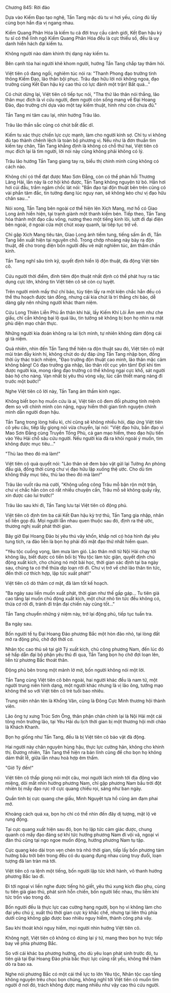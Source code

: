 




Chương 845: Rời đảo


Dựa vào Kiếm Đạo tạo nghệ, Tần Tang mặc dù tu vi hơi yếu, cũng đủ lấy cùng bọn hắn địa vị ngang nhau.

Kiếm Quang Phân Hóa là kiếm tu cả đời truy cầu cảnh giới, Kết Đan hậu kỳ tu sĩ có thể lĩnh ngộ Kiếm Quang Phân Hóa đều là cực thiểu số, đều là uy danh hiển hách đại kiếm tu.

Không người nào dám khinh thị dạng này kiếm tu.

Bên cạnh tòa hai người khẽ khom người, hướng Tần Tang chắp tay thăm hỏi.

Việt tiên cô đang ngồi, nghiêm túc nói ra: "Thanh Phong đạo trưởng tinh thông Kiếm Đạo, lão thân bội phục. Trâu đạo hữu lời nói không ngoa, đạo trưởng cùng Kết Đan hậu kỳ cao thủ có lực đánh một trận! Bất quá..."

Có chút dừng lại, Việt tiên cô tiếp tục nói, "Tha thứ lão thân nói thẳng, lão thân mục đích là vì cứu người, đem người còn sống mang về Đại Hoang Đảo, đạo trưởng chỉ dựa vào một tay kiếm thuật, hình như còn chưa đủ."

Tần Tang mi tâm cau lại, nhìn hướng Trâu lão.

Trâu lão thần sắc cũng có chút bất đắc dĩ.

Kiếm tu xác thực chiến lực cực mạnh, làm cho người kính sợ. Chỉ tu vi không đủ tạo thành chênh lệch là toàn bộ phương vị. Nếu như là đơn thuần tìm kiếm tay chân, Tần Tang khẳng định là không có chỗ thứ hai, Việt tiên cô mục đích lại là tìm người, lời nói này cũng không phải không có lý.

Trâu lão hướng Tần Tang giang tay ra, biểu thị chính mình cũng không có cách nào.

Không chỉ có thể đạt được Mao Sơn Đằng, còn có thể phản hồi Thương Lãng Hải, lần này là cơ hội khó được, Tần Tang không nguyện từ bỏ. Hắn hơi hơi cúi đầu, trầm ngâm chốc lát nói: "Bần đạo tại độn thuật bên trên cũng có vài phần tâm đắc, tin tưởng đang lúc nguy nan, sẽ không kéo chư vị đạo hữu chân sau..."

Nói xong, Tần Tang bên ngoài cơ thể hiện lên Xích Mang, mơ hồ có Giao Long ảnh hiển hiện, tại tranh giành một thanh kiếm bén. Tiếp theo, Tần Tang hóa thành một đạo cầu vồng, nương theo một tiếng kinh lôi, lướt đi đại điện bên ngoài, ở ngoài cửa một chút xoay quanh, lại tiếp tục trở về.

Chỉ gặp Xích Mang tiêu tán, Giao Long ảnh tiềm tung, tiếng sấm ẩn đi, Tần Tang liền xuất hiện tại nguyên chỗ. Trong chớp nhoáng này bày ra độn thuật, để cho trong điện bốn người đều vẻ mặt nghiêm túc, âm thầm chấn kinh.

Tần Tang nghĩ sâu tính kỹ, quyết định hiển lộ độn thuật, đả động Việt tiên cô.

Cứu người thời điểm, đỉnh tiêm độn thuật nhất định có thể phát huy ra tác dụng cực lớn, không tin Việt tiên cô sẽ còn cự tuyệt.

Trên người mình mấy thứ chí bảo, tùy tiện lấy ra một kiện chắc hẳn đều có thể thu hoạch được tán đồng, nhưng cái kia chút là trí thắng chi bảo, dễ dàng gây nên những người khác tham niệm.

Cửu Long Thiên Liễn Phù ẩn thân khí hải, lấy Kiếm Khí Lôi Âm xem như che giấu, chỉ cần không bại lộ quá lâu, tin tưởng sẽ không bị bọn họ nhìn ra mật phù diện mạo chân thực.

Những người kia đoán không ra lai lịch mình, tự nhiên không dám động cái gì tà niệm.

Quả nhiên, nhìn đến Tần Tang thể hiện ra độn thuật sau đó, Việt tiên cô mặt mũi tràn đầy kinh hỉ, không chút do dự đáp ứng Tần Tang nhập bọn, đồng thời ủy thác trách nhiệm, "Đạo trưởng độn thuật cao minh, lão thân mặc cảm không bằng! Có đạo trưởng gia nhập, lão thân rốt cục yên tâm! Đợi khi tìm được người kia, mong rằng đạo trưởng có thể không ngại cực khổ, sát người bảo hộ cho nàng. Vạn nhất bị yêu thú vòng vây, lúc cần thiết mang nàng đi trước một bước!"

Nghe Việt tiên cô lời này, Tần Tang âm thầm kinh ngạc.

Không biết bọn họ muốn cứu là ai, Việt tiên cô đem đối phương tính mệnh đem so với chính mình còn nặng, nguy hiểm thời gian tình nguyện chính mình dẫn người đoạn hậu.

Tần Tang trong lòng hiếu kì, chỉ cũng sẽ không nhiều hỏi, đáp ứng Việt tiên cô yêu cầu, tiếp lấy giọng nói vừa chuyển, lại nói: "Việt đạo hữu, bần đạo vì Mao Sơn Đằng cùng Truyền Tống Phù, cả gan mạo hiểm, theo đạo hữu tiến vào Yêu Hải chỗ sâu cứu người. Nếu người kia đã ra khỏi ngoài ý muốn, tìm không được mục tiêu..."

"Thù lao theo đó mà làm!"

Việt tiên cô quả quyết nói: "Lão thân sẽ đem bảo vật gửi lại Tường An phòng đấu giá, đồng thời cùng chư vị đạo hữu lập xuống thệ ước. Cho dù tìm không thấy mục tiêu, thù lao theo đó mà làm!"

Trâu lão vuốt râu mà cười, "Không uổng công Trâu mỗ bận rộn một trận, chư vị chắc hẳn còn có rất nhiều chuyện cần, Trâu mỗ sẽ không quấy rầy, xin được cáo lui trước!"

Trâu lão sau khi đi, Tần Tang lưu tại Việt tiên cô động phủ.

Việt tiên cô định tìm ba cái Kết Đan hậu kỳ trợ thủ, Tần Tang gia nhập, nhân số liền gọp đủ. Mọi người lẫn nhau quen thuộc sau đó, định ra thệ ước, thương nghị xuất phát thời gian.

Bây giờ Đại Hoang Đảo bị yêu thú vây khốn, khắp nơi có hóa hình đại yêu tung tích, ra đảo liền là bọn họ phải đối mặt đạo thứ nhất hiểm quan.

"Yêu tộc cuồng vọng, làm mưa làm gió. Lão thân mới từ Nội Hải chạy tới không lâu, biết được có tiền bối bị Yêu tộc làm tức giận, quyết định chủ động xuất kích, cho chúng nó một bài học, thời gian xác định tại ba ngày sau, chúng ta có thể thừa dịp loạn rời đi. Chư vị trở về chờ lão thân tin tức, đến thời cơ thích hợp, lập tức xuất phát!"

Việt tiên cô dò thăm cơ mật, đã làm tốt kế hoạch.

"Ba ngày sau liền muốn xuất phát, thời gian như thế gấp gáp... Tu tiên giả cao tầng lại muốn chủ động xuất kích, một chút nhỏ tin tức đều không có, thừa cơ rời đi, tránh đi trận đại chiến này cũng tốt..."

Tần Tang chuyển những ý niệm này, trở lại động phủ, tiếp tục tuần tra.

Ba ngày sau.

Bốn người tề tụ Đại Hoang Đảo phương Bắc một hòn đảo nhỏ, tại lòng đất mở ra động phủ, chờ đợi thời cơ.

Nhân tộc cao thủ sẽ tại giờ Tý xuất kích, chủ công phương Nam, đến lúc đó sẽ hấp dẫn đại bộ phận yêu thú đi qua, Tần Tang bọn họ chờ đợi loạn lên, liền từ phương Bắc thoát thân.

Động phủ bên trong một mảnh lờ mờ, bốn người không nói một lời.

Tần Tang cùng Việt tiên cô bên ngoài, hai người khác đều là nam tử, một người trung niên hình dạng, một người khác nhưng là vị lão ông, tướng mạo không thể so với Việt tiên cô trẻ tuổi bao nhiêu.

Trung niên nhân tên là Khổng Vân, cũng là Đông Cực Minh thương hội thành viên.

Lão ông tự xưng Trúc Sơn Ông, thân phận chân chính lại là Nội Hải một cái tông môn trưởng lão, tại Yêu Hải du lịch thời gian bị một thương hội mời chào là Khách Khanh.

Bọn họ giống như Tần Tang, đều là bị Việt tiên cô bảo vật đả động.

Hai người này chân nguyên hùng hậu, thực lực cường hãn, không cho khinh thị. Đương nhiên, Tần Tang thể hiện ra bản lĩnh cũng để cho bọn họ không dám thất lễ, giữa lẫn nhau hoà hợp êm thấm.

"Giờ Tý đến!"

Việt tiên cô thấp giọng nói một câu, mọi người lách mình tới địa động vào miệng, dõi mắt nhìn hướng phương Nam, chỉ gặp phương Nam bầu trời đột nhiên bị mấy đạo rực rỡ cực quang chiếu rọi, sáng như ban ngày.

Quần tinh bị cực quang che giấu, Minh Nguyệt tựa hồ cũng ảm đạm phai mờ.

Khoảng cách quá xa, bọn họ chỉ có thể nhìn đến đây dị tượng, mặt lộ vẻ rung động.

Tại cực quang xuất hiện sau đó, bọn họ lập tức cảm giác được, chung quanh có mấy đạo đáng sợ khí tức hướng phương Nam đi vội vã, ngoại vi đàn thú cũng tại ngo ngoe muốn động, hướng phương Nam tụ tập.

Cực quang kéo dài trọn vẹn chén trà nhỏ thời gian, tiếp lấy bốn phương tám hướng bầu trời bên trong đều có du quang đụng nhau cùng truy đuổi, loạn tượng đã lan tràn mà tới.

Việt tiên cô ra lệnh một tiếng, bốn người lập tức khởi hành, vô thanh hướng phương Bắc lao đi.

Đi tới ngoại vi liền nghe được tiếng hò giết, yêu thú xung kích đảo phụ, cùng tu tiên giả giao thủ, phát sinh hỗn chiến, bốn người liếc nhau, thu liễm khí tức trốn vào trong đó.

Bốn người đều là thực lực cao cường hạng người, bọn họ vì không làm cho đại yêu chú ý, xuất thủ thời gian cực kỳ khắc chế, nhưng tại liên thủ phía dưới cũng không gặp được bao nhiêu nguy hiểm, thành công phá vây.

Sau khi thoát khỏi nguy hiểm, mọi người nhìn hướng Việt tiên cô.

Không ngờ, Việt tiên cô không có dừng lại ý tứ, mang theo bọn họ trực tiếp bay về phía phương Bắc.

So với cái khác ba phương hướng, cho dù yêu loạn phát sinh trước đó, tu tiên giả tại Đại Hoang Đảo phía bắc thực lực cũng rất yếu, không thể thăm dò ra bao xa.

Nghe nói phương Bắc có một cái thế lực to lớn Yêu tộc, Nhân tộc cao tầng không nguyện trêu chọc bọn chúng, không nghĩ tới Việt tiên cô muốn tìm người ở nơi đó, trách không được mang nhiều như vậy cao thủ cứu người.




